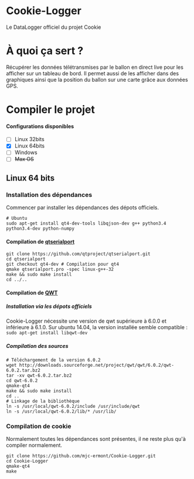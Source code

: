 Cookie-Logger
=============

Le DataLogger officiel du projet Cookie

# À quoi ça sert ?
Récupérer les données télétransmises par le ballon en direct live pour les afficher sur un tableau de bord.
Il permet aussi de les afficher dans des graphiques ainsi que la position du ballon sur une carte grâce aux données GPS.

# Compiler le projet

#### Configurations disponibles
 - [ ] Linux 32bits
 - [x] Linux 64bits
 - [ ] Windows
 - [ ] ~~Max OS~~

## Linux 64 bits

### Installation des dépendances

Commencer par installer les dépendances des dépots officiels.
```shell
# Ubuntu
sudo apt-get install qt4-dev-tools libqjson-dev g++ python3.4 python3.4-dev python-numpy
```

#### Compilation de [qtserialport](https://github.com/qtproject/qtserialport)

```shell
git clone https://github.com/qtproject/qtserialport.git
cd qtserialport
git checkout qt4-dev # Compilation pour qt4
qmake qtserialport.pro -spec linux-g++-32
make && sudo make install
cd ../..
```

#### Compilation de [QWT](http://qwt.sourceforge.net/)
##### Installation via les dépots officiels
Cookie-Logger nécessite une version de qwt supérieure à 6.0.0 et inférieure à 6.1.0. Sur ubuntu 14.04, la version installée semble compatible : `sudo apt-get install libqwt-dev`
##### Compilation des sources
```shell
# Téléchargement de la version 6.0.2
wget http://downloads.sourceforge.net/project/qwt/qwt/6.0.2/qwt-6.0.2.tar.bz2
tar -xv qwt-6.0.2.tar.bz2
cd qwt-6.0.2
qmake-qt4
make && sudo make install
cd ..
# Linkage de la bibliothèque
ln -s /usr/local/qwt-6.0.2/include /usr/include/qwt
ln -s /usr/local/qwt-6.0.2/lib/* /usr/lib/
```
### Compilation de cookie
Normalement toutes les dépendances sont présentes, il ne reste plus qu'à compiler normalement.
```shell
git clone https://github.com/mjc-ermont/Cookie-Logger.git
cd Cookie-Logger
qmake-qt4
make
```
